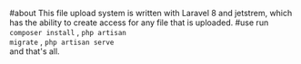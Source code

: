 #about
This file upload system is written with Laravel 8 and jetstrem, which has the ability to create access for any file that is uploaded.
#use
run <code>composer install</code> , <code>php artisan migrate</code> , <code>php artisan serve</code><br>
and that's all.



